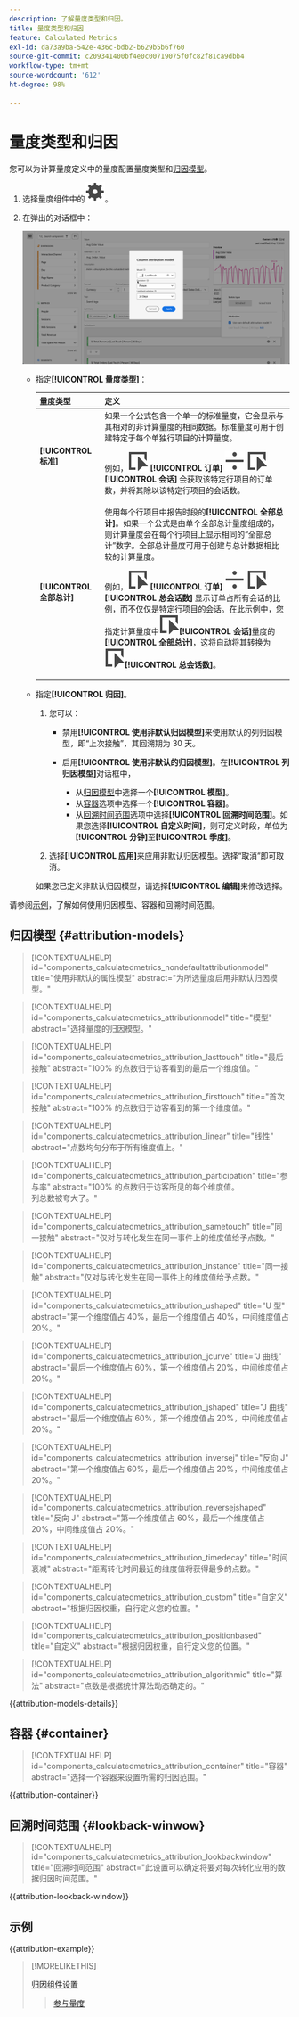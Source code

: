 ```yaml
---
description: 了解量度类型和归因。
title: 量度类型和归因
feature: Calculated Metrics
exl-id: da73a9ba-542e-436c-bdb2-b629b5b6f760
source-git-commit: c209341400bf4e0c00719075f0fc82f81ca9dbb4
workflow-type: tm+mt
source-wordcount: '612'
ht-degree: 98%

---
```


# 量度类型和归因

您可以为计算量度定义中的量度配置量度类型和[归因模型](#attribution-models)。

1. 选择量度组件中的![设置](/help/assets/icons/Setting.svg)。
1. 在弹出的对话框中：

   ![指标类型和归因](assets/cm-type-alloc.png)

   * 指定&#x200B;**[!UICONTROL 量度类型]**：

     | 量度类型 | 定义 |
     |---|---|
     | **[!UICONTROL 标准]** | 如果一个公式包含一个单一的标准量度，它会显示与其相对的非计算量度的相同数据。标准量度可用于创建特定于每个单独行项目的计算量度。 <p>例如，![事件](/help/assets/icons/Event.svg) **[!UICONTROL 订单]** ![划分](/help/assets/icons/Divide.svg) ![事件](/help/assets/icons/Event.svg) **[!UICONTROL 会话]** 会获取该特定行项目的订单数，并将其除以该特定行项目的会话数。 |
     | **[!UICONTROL 全部总计]** | 使用每个行项目中报告时段的&#x200B;**[!UICONTROL 全部总计]**。如果一个公式是由单个全部总计量度组成的，则计算量度会在每个行项目上显示相同的“全部总计”数字。全部总计量度可用于创建与总计数据相比较的计算量度。 <p>例如，![事件](/help/assets/icons/Event.svg) **[!UICONTROL 订单]** ![划分](/help/assets/icons/Divide.svg) ![事件](/help/assets/icons/Event.svg) **[!UICONTROL 总会话数]** 显示订单占所有会话的比例，而不仅仅是特定行项目的会话。在此示例中，您指定计算量度中![事件](/help/assets/icons/Event.svg)**[!UICONTROL 会话]**&#x200B;量度的&#x200B;**[!UICONTROL 全部总计]**，这将自动将其转换为![事件](/help/assets/icons/Event.svg)**[!UICONTROL 总会话数]**。 |

   * 指定&#x200B;**[!UICONTROL 归因]**。

      1. 您可以：

         * 禁用&#x200B;**[!UICONTROL 使用非默认归因模型]**&#x200B;来使用默认的列归因模型，即“上次接触”，其回溯期为 30 天。
         * 启用&#x200B;**[!UICONTROL 使用非默认的归因模型]**。在&#x200B;**[!UICONTROL 列归因模型]**&#x200B;对话框中，

            * 从[归因模型](#attribution-models)中选择一个&#x200B;**[!UICONTROL 模型]**。
            * 从[容器](#container)选项中选择一个&#x200B;**[!UICONTROL 容器]**。
            * 从[回溯时间范围](#lookback-window)选项中选择&#x200B;**[!UICONTROL 回溯时间范围]**。如果您选择&#x200B;**[!UICONTROL 自定义时间]**，则可定义时段，单位为&#x200B;**[!UICONTROL 分钟]**&#x200B;至&#x200B;**[!UICONTROL 季度]**。

      1. 选择&#x200B;**[!UICONTROL 应用]**&#x200B;来应用非默认归因模型。选择“取消”即可取消。

     如果您已定义非默认归因模型，请选择&#x200B;**[!UICONTROL 编辑]**&#x200B;来修改选择。

请参阅[示例](#example)，了解如何使用归因模型、容器和回溯时间范围。


## 归因模型 {#attribution-models}

>[!CONTEXTUALHELP]
>id="components_calculatedmetrics_nondefaultattributionmodel"
>title="使用非默认的属性模型"
>abstract="为所选量度启用非默认归因模型。"

>[!CONTEXTUALHELP]
>id="components_calculatedmetrics_attributionmodel"
>title="模型"
>abstract="选择量度的归因模型。"

>[!CONTEXTUALHELP]
>id="components_calculatedmetrics_attribution_lasttouch"
>title="最后接触"
>abstract="100% 的点数归于访客看到的最后一个维度值。"

>[!CONTEXTUALHELP]
>id="components_calculatedmetrics_attribution_firsttouch"
>title="首次接触"
>abstract="100% 的点数归于访客看到的第一个维度值。"

>[!CONTEXTUALHELP]
>id="components_calculatedmetrics_attribution_linear"
>title="线性"
>abstract="点数均匀分布于所有维度值上。"

>[!CONTEXTUALHELP]
>id="components_calculatedmetrics_attribution_participation"
>title="参与率"
>abstract="100% 的点数归于访客所见的每个维度值。<br/>列总数被夸大了。"

>[!CONTEXTUALHELP]
>id="components_calculatedmetrics_attribution_sametouch"
>title="同一接触"
>abstract="仅对与转化发生在同一事件上的维度值给予点数。"

>[!CONTEXTUALHELP]
>id="components_calculatedmetrics_attribution_instance"
>title="同一接触"
>abstract="仅对与转化发生在同一事件上的维度值给予点数。"

>[!CONTEXTUALHELP]
>id="components_calculatedmetrics_attribution_ushaped"
>title="U 型"
>abstract="第一个维度值占 40%，最后一个维度值占 40%，中间维度值占 20%。"

>[!CONTEXTUALHELP]
>id="components_calculatedmetrics_attribution_jcurve"
>title="J 曲线"
>abstract="最后一个维度值占 60%，第一个维度值占 20%，中间维度值占 20%。"

>[!CONTEXTUALHELP]
>id="components_calculatedmetrics_attribution_jshaped"
>title="J 曲线"
>abstract="最后一个维度值占 60%，第一个维度值占 20%，中间维度值占 20%。"

>[!CONTEXTUALHELP]
>id="components_calculatedmetrics_attribution_inversej"
>title="反向 J"
>abstract="第一个维度值占 60%，最后一个维度值占 20%，中间维度值占 20%。"

>[!CONTEXTUALHELP]
>id="components_calculatedmetrics_attribution_reversejshaped"
>title="反向 J"
>abstract="第一个维度值占 60%，最后一个维度值占 20%，中间维度值占 20%。"

>[!CONTEXTUALHELP]
>id="components_calculatedmetrics_attribution_timedecay"
>title="时间衰减"
>abstract="距离转化时间最近的维度值将获得最多的点数。"

>[!CONTEXTUALHELP]
>id="components_calculatedmetrics_attribution_custom"
>title="自定义"
>abstract="根据归因权重，自行定义您的位置。"

>[!CONTEXTUALHELP]
>id="components_calculatedmetrics_attribution_positionbased"
>title="自定义"
>abstract="根据归因权重，自行定义您的位置。"

>[!CONTEXTUALHELP]
>id="components_calculatedmetrics_attribution_algorithmic"
>title="算法"
>abstract="点数是根据统计算法动态确定的。"

{{attribution-models-details}}


## 容器 {#container}

>[!CONTEXTUALHELP]
>id="components_calculatedmetrics_attribution_container"
>title="容器"
>abstract="选择一个容器来设置所需的归因范围。"

{{attribution-container}}


## 回溯时间范围 {#lookback-winwow}

>[!CONTEXTUALHELP]
>id="components_calculatedmetrics_attribution_lookbackwindow"
>title="回溯时间范围"
>abstract="此设置可以确定将要对每次转化应用的数据归因时间范围。"

{{attribution-lookback-window}}




## 示例

{{attribution-example}}

>[!MORELIKETHIS]
>
>[归因组件设置](/help/data-views/component-settings/attribution.md)
>>[参与量度](participation-metric.md)
>

